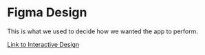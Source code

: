 # Figma Design

This is what we used to decide how we wanted the app to perform.

[Link to Interactive Design](https://www.figma.com/proto/pwOUChyKWz7L4rgmz2Ff12/MealMate-Design-Beta?node-id=2%3A2&scaling=scale-down&page-id=0%3A1&starting-point-node-id=2%3A2)
